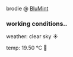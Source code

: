 brodie @ [BluMint](https://www.linkedin.com/company/blumint-io/)

<!--weather_start-->
### working conditions..

weather: clear sky ☀️

temp: 19.50 °C 👕

<!--weather_end-->
